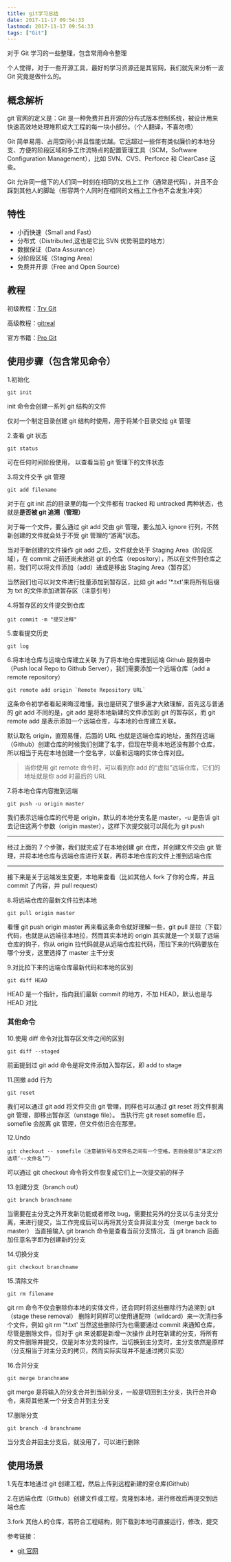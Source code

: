 ```yaml
---
title: git学习总结
date: 2017-11-17 09:54:33
lastmod: 2017-11-17 09:54:33
tags: ["Git"]
---
```


对于 Git 学习的一些整理，包含常用命令整理

<!-- more -->

个人觉得，对于一些开源工具，最好的学习资源还是其官网，我们就先来分析一波 Git 究竟是做什么的。

## 概念解析

git 官网的定义是：Git 是一种免费并且开源的分布式版本控制系统，被设计用来快速高效地处理堆积成大工程的每一块小部分。（个人翻译，不喜勿喷）

Git 简单易用、占用空间小并且性能优越。它远超过一些伴有类似廉价的本地分支、方便的阶段区域和多工作流特点的配置管理工具（SCM，Software Configuration Management），比如 SVN、CVS、Perforce 和 ClearCase 这些。

Git 允许同一组下的人们同一时刻在相同的文档上工作（通常是代码），并且不会踩到其他人的脚趾（形容两个人同时在相同的文档上工作也不会发生冲突）

## 特性

- 小而快速（Small and Fast）
- 分布式（Distributed,这也是它比 SVN 优势明显的地方）
- 数据保证（Data Assurance）
- 分阶段区域（Staging Area）
- 免费并开源（Free and Open Source）

## 教程

初级教程：<a href="https://try.github.io/levels/1/challenges/1">Try Git</a>

高级教程：<a href="http://gitreal.codeschool.com/levels/1/challenges/1">gitreal</a>

官方书籍：<a href="https://git-scm.com/book/zh/v2">Pro Git</a>

## 使用步骤（包含常见命令）

1.初始化

```
git init
```

init 命令会创建一系列 git 结构的文件

仅对一个制定目录创建 git 结构时使用，用于将某个目录交给 git 管理

2.查看 git 状态

```
git status
```

可在任何时间阶段使用， 以查看当前 git 管理下的文件状态

3.将文件交予 git 管理

```
git add filename
```

对于在 git init 后的目录里的每一个文件都有 tracked 和 untracked 两种状态，也就是**是否被 git 追溯（管理）**

对于每一个文件，要么通过 git add 交由 git 管理，要么加入 ignore 行列，不然新创建的文件就会处于不受 git 管理的“游离”状态。

当对于新创建的文件操作 git add 之后，文件就会处于 Staging Area（阶段区域），在 commit 之前还尚未放进 git 的仓库（repository），所以在文件到仓库之前，我们可以将文件添加（add）进或是移出 Staging Area（暂存区）

当然我们也可以对文件进行批量添加到暂存区，比如 git add '\*.txt'来将所有后缀为 txt 的文件添加进暂存区（注意引号）

4.将暂存区的文件提交到仓库

```
git commit -m "提交注释"
```

5.查看提交历史

```
git log
```

6.将本地仓库与远端仓库建立关联
为了将本地仓库推到远端 Github 服务器中（Push local Repo to Github Server），我们需要添加一个远端仓库（add a remote repository）

```
git remote add origin `Remote Repository URL`
```

这条命令初学者看起来晦涩难懂，我也是研究了很多遍才大致理解，首先这与普通的 git add 不同的是，git add 是将本地新建的文件添加到 git 的暂存区，而 git remote add 是表示添加一个远端仓库，与本地的仓库建立关联。

默认取名 origin，直观易懂，后面的 URL 也就是远端仓库的地址，虽然在远端（Github）创建仓库的时候我们创建了名字，但现在毕竟本地还没有那个仓库，所以相当于先在本地创建一个空名字，以备和远端的实体仓库对应。

> 当你使用 git remote 命令时，可以看到你 add 的“虚拟”远端仓库，它们的地址就是你 add 时最后的 URL

7.将本地仓库内容推到远端

```
git push -u origin master
```

我们表示远端仓库的代号是 origin，默认的本地分支名是 master，-u 是告诉 git 去记住这两个参数（origin master），这样下次提交就可以简化为 git push

---

经过上面的 7 个步骤，我们就完成了在本地创建 git 仓库，并创建文件交由 git 管理，并将本地仓库与远端仓库进行关联，再将本地仓库的文件上推到远端仓库

---

接下来是关于远端发生变更，本地来查看（比如其他人 fork 了你的仓库，并且 commit 了内容，并 pull request）

8.将远端仓库的最新文件拉到本地

```
git pull origin master
```

看懂 git push origin master 再来看这条命令就好理解一些，git pull 是拉（下载）代码，也就是从远端往本地拉，然而其实本地的 origin 其实就是一个关联了远端仓库的钩子，你从 origin 拉代码就是从远端仓库拉代码，而拉下来的代码要放在哪个分支，这里选择了 master 主干分支

9.对比拉下来的远端仓库最新代码和本地的区别

```
git diff HEAD
```

HEAD 是一个指针，指向我们最新 commit 的地方，不加 HEAD，默认也是与 HEAD 对比

### 其他命令

10.使用 diff 命令对比暂存区文件之间的区别

```
git diff --staged
```

前面提到过 git add 命令是将文件添加入暂存区，即 add to stage

11.回撤 add 行为

```
git reset
```

我们可以通过 git add 将文件交由 git 管理，同样也可以通过 git reset 将文件脱离 git 管理，即移出暂存区（unstage file）。
当执行完 git reset somefile 后，somefile 会脱离 git 管理，但文件依旧会在那里。

12.Undo

```
git checkout -- somefile（注意破折号与文件名之间有一个空格，否则会提示“未定义的选项‘--文件名’”）
```

可以通过 git checkout 命令将文件恢复成它们上一次提交前的样子

13.创建分支（branch out）

```
git branch branchname
```

当需要在主分支之外开发新功能或者修改 bug，需要拉另外的分支以与主分支分离，来进行提交，当工作完成后可以再将其分支合并回主分支（merge back to master）
当直接输入 git branch 命令是查看当前分支情况，当 git branch 后面加任意名字即为创建新的分支

14.切换分支

```
git checkout branchname
```

15.清除文件

```
git rm filename
```

git rm 命令不仅会删除你本地的实体文件，还会同时将这些删除行为追溯到 git（stage these removal）
删除时同样可以使用通配符（wildcard）来一次清扫多个文件，例如 git rm '\*.txt'
当然这些删除行为也需要通过 commit 来通知仓库，尽管是删除文件，但对于 git 来说都是新增一次操作
此时在新建的分支，将所有的文件删除并提交，仅是对本分支的操作，当切换到主分支时，主分支依然是原样（分支相当于对主分支的拷贝，然而实际实现并不是通过拷贝实现）

16.合并分支

```
git merge branchname
```

git merge 是将输入的分支合并到当前分支，一般是切回到主分支，执行合并命令，来将其他某一个分支合并到主分支

17.删除分支

```
git branch -d branchname
```

当分支合并回主分支后，就没用了，可以进行删除

## 使用场景

1.先在本地通过 git 创建工程，然后上传到远程新建的空仓库(Github)

2.在远端仓库（Github）创建文件或工程，克隆到本地，进行修改后再提交到远端仓库

3.fork 其他人的仓库，若符合工程结构，则下载到本地可直接运行，修改，提交

参考链接：

- [git 官网](https://git-scm.com/)
